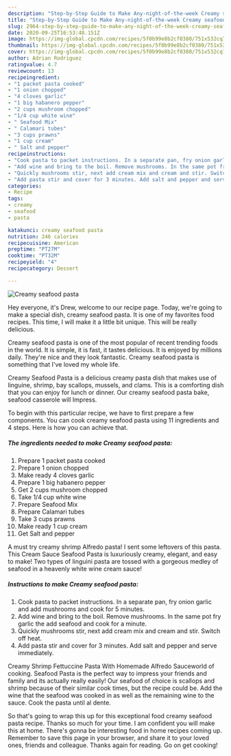 ```yaml
---
description: "Step-by-Step Guide to Make Any-night-of-the-week Creamy seafood pasta"
title: "Step-by-Step Guide to Make Any-night-of-the-week Creamy seafood pasta"
slug: 2964-step-by-step-guide-to-make-any-night-of-the-week-creamy-seafood-pasta
date: 2020-09-25T16:53:48.151Z
image: https://img-global.cpcdn.com/recipes/5f0b99e8b2cf0380/751x532cq70/creamy-seafood-pasta-recipe-main-photo.jpg
thumbnail: https://img-global.cpcdn.com/recipes/5f0b99e8b2cf0380/751x532cq70/creamy-seafood-pasta-recipe-main-photo.jpg
cover: https://img-global.cpcdn.com/recipes/5f0b99e8b2cf0380/751x532cq70/creamy-seafood-pasta-recipe-main-photo.jpg
author: Adrian Rodriguez
ratingvalue: 4.7
reviewcount: 13
recipeingredient:
- "1 packet pasta cooked"
- "1 onion chopped"
- "4 cloves garlic"
- "1 big habanero pepper"
- "2 cups mushroom chopped"
- "1/4 cup white wine"
- " Seafood Mix"
- " Calamari tubes"
- "3 cups prawns"
- "1 cup cream"
- " Salt and pepper"
recipeinstructions:
- "Cook pasta to packet instructions. In a separate pan, fry onion garlic and add mushrooms and cook for 5 minutes."
- "Add wine and bring to the boil. Remove mushrooms. In the same pot fry garlic the add seafood and cook for a minute."
- "Quickly mushrooms stir, next add cream mix and cream and stir. Switch off heat."
- "Add pasta stir and cover for 3 minutes. Add salt and pepper and serve immediately."
categories:
- Recipe
tags:
- creamy
- seafood
- pasta

katakunci: creamy seafood pasta 
nutrition: 246 calories
recipecuisine: American
preptime: "PT27M"
cooktime: "PT32M"
recipeyield: "4"
recipecategory: Dessert

---
```



![Creamy seafood pasta](https://img-global.cpcdn.com/recipes/5f0b99e8b2cf0380/751x532cq70/creamy-seafood-pasta-recipe-main-photo.jpg)

Hey everyone, it's Drew, welcome to our recipe page. Today, we're going to make a special dish, creamy seafood pasta. It is one of my favorites food recipes. This time, I will make it a little bit unique. This will be really delicious.

Creamy seafood pasta is one of the most popular of recent trending foods in the world. It is simple, it is fast, it tastes delicious. It is enjoyed by millions daily. They're nice and they look fantastic. Creamy seafood pasta is something that I've loved my whole life.

Creamy Seafood Pasta is a delicious creamy pasta dish that makes use of linguine, shrimp, bay scallops, mussels, and clams. This is a comforting dish that you can enjoy for lunch or dinner. Our creamy seafood pasta bake, seafood casserole will Impress.


To begin with this particular recipe, we have to first prepare a few components. You can cook creamy seafood pasta using 11 ingredients and 4 steps. Here is how you can achieve that.

<!--inarticleads1-->

##### The ingredients needed to make Creamy seafood pasta:

1. Prepare 1 packet pasta cooked
1. Prepare 1 onion chopped
1. Make ready 4 cloves garlic
1. Prepare 1 big habanero pepper
1. Get 2 cups mushroom chopped
1. Take 1/4 cup white wine
1. Prepare  Seafood Mix
1. Prepare  Calamari tubes
1. Take 3 cups prawns
1. Make ready 1 cup cream
1. Get  Salt and pepper


A must try creamy shrimp Alfredo pasta! I sent some leftovers of this pasta. This Cream Sauce Seafood Pasta is luxuriously creamy, elegant, and easy to make! Two types of linguini pasta are tossed with a gorgeous medley of seafood in a heavenly white wine cream sauce! 

<!--inarticleads2-->

##### Instructions to make Creamy seafood pasta:

1. Cook pasta to packet instructions. In a separate pan, fry onion garlic and add mushrooms and cook for 5 minutes.
1. Add wine and bring to the boil. Remove mushrooms. In the same pot fry garlic the add seafood and cook for a minute.
1. Quickly mushrooms stir, next add cream mix and cream and stir. Switch off heat.
1. Add pasta stir and cover for 3 minutes. Add salt and pepper and serve immediately.


Creamy Shrimp Fettuccine Pasta With Homemade Alfredo Sauceworld of cooking. Seafood Pasta is the perfect way to impress your friends and family and its actually really easily! Our seafood of choice is scallops and shrimp because of their similar cook times, but the recipe could be. Add the wine that the seafood was cooked in as well as the remaining wine to the sauce. Cook the pasta until al dente. 

So that's going to wrap this up for this exceptional food creamy seafood pasta recipe. Thanks so much for your time. I am confident you will make this at home. There's gonna be interesting food in home recipes coming up. Remember to save this page in your browser, and share it to your loved ones, friends and colleague. Thanks again for reading. Go on get cooking!
